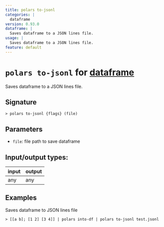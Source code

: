 ```yaml
---
title: polars to-jsonl
categories: |
  dataframe
version: 0.93.0
dataframe: |
  Saves dataframe to a JSON lines file.
usage: |
  Saves dataframe to a JSON lines file.
feature: default
---
```

<!-- This file is automatically generated. Please edit the command in https://github.com/nushell/nushell instead. -->

# `polars to-jsonl` for [dataframe](/commands/categories/dataframe.md)

<div class='command-title'>Saves dataframe to a JSON lines file.</div>

## Signature

```> polars to-jsonl {flags} (file)```

## Parameters

 -  `file`: file path to save dataframe


## Input/output types:

| input | output |
| ----- | ------ |
| any   | any    |

## Examples

Saves dataframe to JSON lines file
```nu
> [[a b]; [1 2] [3 4]] | polars into-df | polars to-jsonl test.jsonl

```
